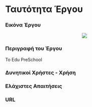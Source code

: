 # Ταυτότητα Έργου

### Εικόνα Έργου
<p align="center">
<img src="https://cloud.githubusercontent.com/assets/5394554/10328327/acb36634-6cbb-11e5-8c68-3e3aab5a6dc7.png"/>
</p>

### Περιγραφή του Έργου
Το Edu PreSchool


### Δυνητικοί Xρήστες - Xρήση



### Ελάχιστες Aπαιτήσεις



### URL

